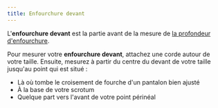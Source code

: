 ```yaml
---
title: Enfourchure devant
---
```


L'**enfourchure devant** est la partie avant de la mesure de [la profondeur d'enfourchure](/docs/measurements/crossseam/).

Pour mesurer votre **enfourchure devant**, attachez une corde autour de votre taille. Ensuite, mesurez à partir du centre du devant de votre taille jusqu'au point qui est situé :

- Là où tombe le croisement de fourche d'un pantalon bien ajusté
- À la base de votre scrotum
- Quelque part vers l'avant de votre point périnéal
